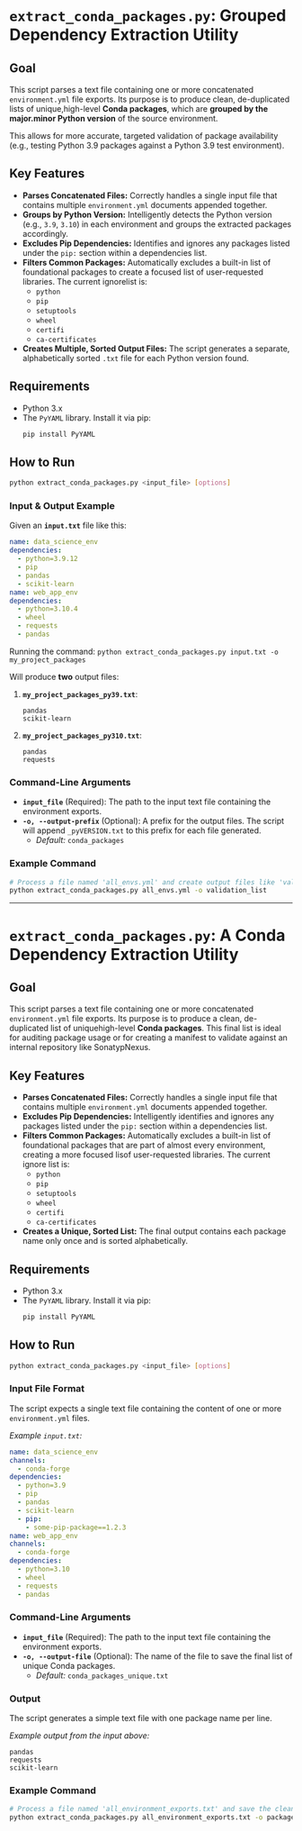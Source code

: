 # `extract_conda_packages.py`: Grouped Dependency Extraction Utility
 
## Goal

This script parses a text file containing one or more concatenated `environment.yml` file exports. Its purpose is to produce clean, de-duplicated lists of unique,high-level **Conda packages**, which are **grouped by the major.minor Python version** of the source environment.

This allows for more accurate, targeted validation of package availability (e.g., testing Python 3.9 packages against a Python 3.9 test environment).

## Key Features

* **Parses Concatenated Files:** Correctly handles a single input file that contains multiple `environment.yml` documents appended together.
* **Groups by Python Version:** Intelligently detects the Python version (e.g., `3.9`, `3.10`) in each environment and groups the extracted packages accordingly.
* **Excludes Pip Dependencies:** Identifies and ignores any packages listed under the `pip:` section within a dependencies list.
* **Filters Common Packages:** Automatically excludes a built-in list of foundational packages to create a focused list of user-requested libraries. The current ignorelist is:
    * `python`
    * `pip`
    * `setuptools`
    * `wheel`
    * `certifi`
    * `ca-certificates`
* **Creates Multiple, Sorted Output Files:** The script generates a separate, alphabetically sorted `.txt` file for each Python version found.

## Requirements

* Python 3.x
* The `PyYAML` library. Install it via pip:
    ```bash
    pip install PyYAML
    ```

## How to Run

```bash
python extract_conda_packages.py <input_file> [options]
```

### Input & Output Example

Given an **`input.txt`** file like this:

```yaml
name: data_science_env
dependencies:
  - python=3.9.12
  - pip
  - pandas
  - scikit-learn
name: web_app_env
dependencies:
  - python=3.10.4
  - wheel
  - requests
  - pandas
```

Running the command:
`python extract_conda_packages.py input.txt -o my_project_packages`

Will produce **two** output files:

1.  **`my_project_packages_py39.txt`**:
    ```text
    pandas
    scikit-learn
    ```
2.  **`my_project_packages_py310.txt`**:
    ```text
    pandas
    requests
    ```

### Command-Line Arguments

* **`input_file`** (Required): The path to the input text file containing the environment exports.
* **`-o, --output-prefix`** (Optional): A prefix for the output files. The script will append `_pyVERSION.txt` to this prefix for each file generated.
    * *Default:* `conda_packages`

### Example Command

```bash
# Process a file named 'all_envs.yml' and create output files like 'validation_list_py39.txt', 'validation_list_py310.txt', etc.
python extract_conda_packages.py all_envs.yml -o validation_list
```


---

# `extract_conda_packages.py`: A Conda Dependency Extraction Utility
    
## Goal

This script parses a text file containing one or more concatenated `environment.yml` file exports. Its purpose is to produce a clean, de-duplicated list of uniquehigh-level **Conda packages**. This final list is ideal for auditing package usage or for creating a manifest to validate against an internal repository like SonatypNexus.

## Key Features

* **Parses Concatenated Files:** Correctly handles a single input file that contains multiple `environment.yml` documents appended together.
* **Excludes Pip Dependencies:** Intelligently identifies and ignores any packages listed under the `pip:` section within a dependencies list.
* **Filters Common Packages:** Automatically excludes a built-in list of foundational packages that are part of almost every environment, creating a more focused lisof user-requested libraries. The current ignore list is:
    * `python`
    * `pip`
    * `setuptools`
    * `wheel`
    * `certifi`
    * `ca-certificates`
* **Creates a Unique, Sorted List:** The final output contains each package name only once and is sorted alphabetically.

## Requirements

* Python 3.x
* The `PyYAML` library. Install it via pip:
    ```bash
    pip install PyYAML
    ```

## How to Run

```bash
python extract_conda_packages.py <input_file> [options]
```

### Input File Format

The script expects a single text file containing the content of one or more `environment.yml` files.

*Example `input.txt`:*

```yaml
name: data_science_env
channels:
  - conda-forge
dependencies:
  - python=3.9
  - pip
  - pandas
  - scikit-learn
  - pip:
    - some-pip-package==1.2.3
name: web_app_env
channels:
  - conda-forge
dependencies:
  - python=3.10
  - wheel
  - requests
  - pandas
```

### Command-Line Arguments

* **`input_file`** (Required): The path to the input text file containing the environment exports.
* **`-o, --output-file`** (Optional): The name of the file to save the final list of unique Conda packages.
    * *Default:* `conda_packages_unique.txt`

### Output

The script generates a simple text file with one package name per line.

*Example output from the input above:*

```text
pandas
requests
scikit-learn
```

### Example Command

```bash
# Process a file named 'all_environment_exports.txt' and save the clean list to 'packages_to_test.txt'
python extract_conda_packages.py all_environment_exports.txt -o packages_to_test.txt
```
